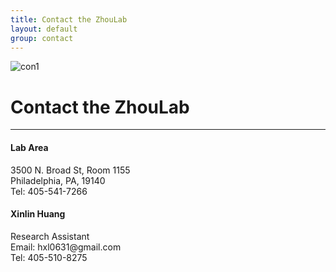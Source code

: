 ```yaml
---
title: Contact the ZhouLab
layout: default
group: contact
---
```


<img class="img-fluid mx-auto d-block" src="/static/img/con1.png" alt="con1" style="paddig-bottom:0.5em;">


# Contact the ZhouLab
---

<div class="row">

<div class="col-md-4">

  <h4>Lab Area </h4>
  3500 N. Broad St, Room 1155 <br>
  Philadelphia, PA, 19140  <br>
  Tel: 405-541-7266

</div>

<div class="col-md-4">

  <h4> Xinlin Huang</h4>
  Research Assistant <br>
  Email:  hxl0631@gmail.com  <br>
  Tel: 405-510-8275

</div>

<div class="col-md-4">

  
 
</div>

</div>

